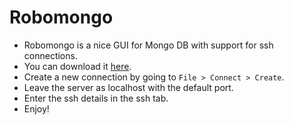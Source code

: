 # Robomongo
- Robomongo is a nice GUI for Mongo DB with support for ssh connections.
- You can download it [here](https://robomongo.org/).
- Create a new connection by going to `File > Connect > Create`.
- Leave the server as localhost with the default port.
- Enter the ssh details in the ssh tab.
- Enjoy!
